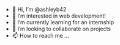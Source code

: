 - 👋 Hi, I’m @ashleyb42
- 👀 I’m interested in web development!
- 🌱 I’m currently learning for an internship 
- 💞️ I’m looking to collaborate on projects
- 📫 How to reach me ...

<!---
ashleyb42/ashleyb42 is a ✨ special ✨ repository because its `README.md` (this file) appears on your GitHub profile.
You can click the Preview link to take a look at your changes.
--->
